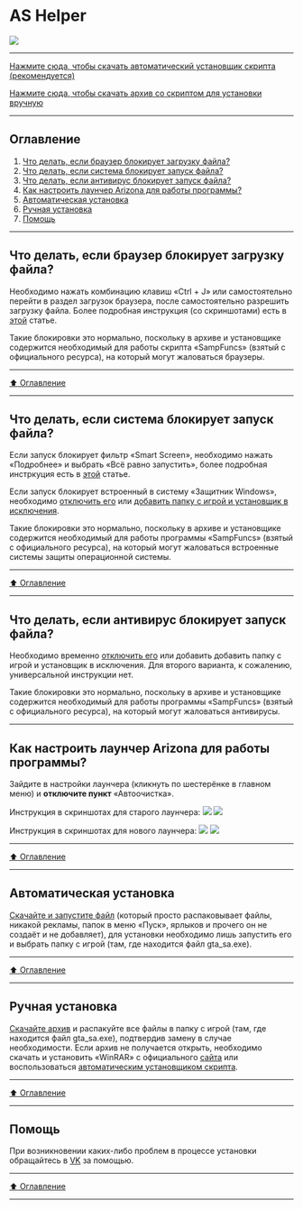 # AS Helper
![](https://i.imgur.com/5vZO0bd.png)
____
[Нажмите сюда, чтобы скачать автоматический установщик скрипта (рекомендуется)](https://github.com/MrJustMini/AS-Helper/blob/main/AS%20Helper.exe?raw=true)

[Нажмите сюда, чтобы скачать архив со скриптом для установки вручную](https://github.com/MrJustMini/AS-Helper/blob/main/AS%20Helper.rar?raw=true)
____
## Оглавление

1. [Что делать, если браузер блокирует загрузку файла?](#что-делать-если-браузер-блокирует-загрузку-файла)
2. [Что делать, если система блокирует запуск файла?](#что-делать-если-система-блокирует-запуск-файла)
3. [Что делать, если антивирус блокирует запуск файла?](#что-делать-если-антивирус-блокирует-запуск-файла)
4. [Как настроить лаунчер Arizona для работы программы?](#как-настроить-лаунчер-arizona-для-работы-программы)
5. [Автоматическая установка](#автоматическая-установка)
6. [Ручная установка](#ручная-установка)
7. [Помощь](#помощь)
____
## Что делать, если браузер блокирует загрузку файла?
Необходимо нажать комбинацию клавиш «Ctrl + J» или самостоятельно перейти в раздел загрузок браузера, после самостоятельно разрешить загрузку файла. Более подробная инструкция (со скриншотами) есть в [этой](https://soft-setup.ru/razreshit-skachivanie-fajla-kotoryj-google-chrome-blokiruet/) статье.

Такие блокировки это нормально, поскольку в архиве и установщике содержится необходимый для работы скрипта «SampFuncs» (взятый с официального ресурса), на который могут жаловаться браузеры.
____
[:arrow_up: Оглавление](#оглавление)
____
## Что делать, если система блокирует запуск файла?
Если запуск блокирует фильтр «Smart Screen», необходимо нажать «Подробнее» и выбрать «Всё равно запустить», более подробная инстркуция есть в [этой](https://remontka.pro/windows-protected-your-pc/) статье.

Если запуск блокирует встроенный в систему «Защитник Windows», необходимо [отключить его](https://www.youtube.com/watch?v=EyuTgr5LfxQ) или [добавить папку с игрой и установщик в исключения](https://support.microsoft.com/ru-ru/windows/%D0%B4%D0%BE%D0%B1%D0%B0%D0%B2%D0%BB%D0%B5%D0%BD%D0%B8%D0%B5-%D0%B8%D1%81%D0%BA%D0%BB%D1%8E%D1%87%D0%B5%D0%BD%D0%B8%D1%8F-%D0%B2-%D1%81%D0%B8%D1%81%D1%82%D0%B5%D0%BC%D1%83-%D0%B1%D0%B5%D0%B7%D0%BE%D0%BF%D0%B0%D1%81%D0%BD%D0%BE%D1%81%D1%82%D1%8C-windows-811816c0-4dfd-af4a-47e4-c301afe13b2).

Такие блокировки это нормально, поскольку в архиве и установщике содержится необходимый для работы программы «SampFuncs» (взятый с официального ресурса), на который могут жаловаться встроенные системы защиты операционной системы.
____
[:arrow_up: Оглавление](#оглавление) 
____
## Что делать, если антивирус блокирует запуск файла?
Необходимо временно [отключить его](https://lifehacker.ru/kak-otklyuchit-antivirus/) или добавить добавить папку с игрой и установщик в исключения. Для второго варианта, к сожалению, универсальной инструкции нет.

Такие блокировки это нормально, поскольку в архиве и установщике содержится необходимый для работы программы «SampFuncs» (взятый с официального ресурса), на который могут жаловаться антивирусы.
____
## Как настроить лаунчер Arizona для работы программы?
Зайдите в настройки лаунчера (кликнуть по шестерёнке в главном меню) и **отключите пункт** «Автоочистка».

Инструкция в скриншотах для старого лаунчера:
![](https://i.imgur.com/HCC1eId.png)
![](https://i.imgur.com/V0mb2ez.png)

Инструкция в скриншотах для нового лаунчера:
![](https://i.imgur.com/EDBpX1D.png)
![](https://i.imgur.com/BIGAC7t.png)
____
[:arrow_up: Оглавление](#оглавление) 
____
## Автоматическая установка
[Скачайте и запустите файл](https://github.com/MrJustMini/AS-Helper/blob/main/AS%20Helper.exe?raw=true) (который просто распаковывает файлы, никакой рекламы, папок в меню «Пуск», ярлыков и прочего он не создаёт и не добавляет), для установки необходимо лишь запустить его и выбрать папку с игрой (там, где находится файл gta_sa.exe).
____
[:arrow_up: Оглавление](#оглавление) 
____
## Ручная установка
[Скачайте архив](https://github.com/MrJustMini/AS-Helper/blob/main/AS%20Helper.rar?raw=true) и распакуйте все файлы в папку с игрой (там, где находится файл gta_sa.exe), подтвердив замену в случае необходимости. Если архив не получается открыть, необходимо скачать и установить «WinRAR» с официального [сайта](https://www.win-rar.com/start.html?&L=0) или воспользоваться [автоматическим установщиком скрипта](https://github.com/MrJustMini/AS-Helper/blob/main/AS%20Helper.exe?raw=true).
____
[:arrow_up: Оглавление](#оглавление) 
____
## Помощь
При возникновении каких-либо проблем в процессе установки обращайтесь в [VK](https://vk.com/haileecoder) за помощью.
____
[:arrow_up: Оглавление](#оглавление) 
____

